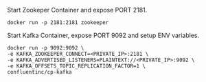 Start Zookeper Container and expose PORT 2181.

    docker run -p 2181:2181 zookeeper

Start Kafka Container, expose PORT 9092 and setup ENV variables.

    docker run -p 9092:9092 \
    -e KAFKA_ZOOKEEPER_CONNECT=<PRIVATE_IP>:2181 \
    -e KAFKA_ADVERTISED_LISTENERS=PLAINTEXT://<PRIVATE_IP>:9092 \
    -e KAFKA_OFFSETS_TOPIC_REPLICATION_FACTOR=1 \
    confluentinc/cp-kafka

